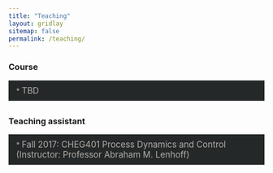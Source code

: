```yaml
---
title: "Teaching"
layout: gridlay
sitemap: false
permalink: /teaching/
---
```


<style>
.jumbotron{
    padding:3%;
    padding-bottom:10px;
    padding-top:10px;
    margin-top:10px;
    margin-bottom:30px;
    background-color: #252829;
    color: #b0ada8;
}
</style>


<h3>Course</h3>

<div class="jumbotron">
* <span style="font-size: 120%">TBD</span>   
</div>

### Teaching assistant

<div class="jumbotron">
* <span style="font-size: 120%">Fall 2017: CHEG401 Process Dynamics and Control (Instructor: Professor Abraham M. Lenhoff)</span>
</div>